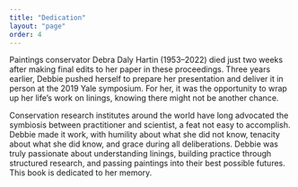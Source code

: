 ```yaml
---
title: "Dedication"
layout: "page"
order: 4
---
```


Paintings conservator Debra Daly Hartin (1953–2022) died just two weeks after making final edits to her paper in these proceedings. Three years earlier, Debbie pushed herself to prepare her presentation and deliver it in person at the 2019 Yale symposium. For her, it was the opportunity to wrap up her life’s work on linings, knowing there might not be another chance.

Conservation research institutes around the world have long advocated the symbiosis between practitioner and scientist, a feat not easy to accomplish. Debbie made it work, with humility about what she did not know, tenacity about what she did know, and grace during all deliberations. Debbie was truly passionate about understanding linings, building practice through structured research, and passing paintings into their best possible futures. This book is dedicated to her memory.